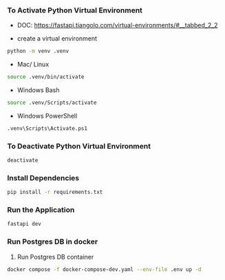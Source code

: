 

### To Activate Python Virtual Environment
* DOC: https://fastapi.tiangolo.com/virtual-environments/#__tabbed_2_2

* create a virtual environment
```bash
python -m venv .venv
```

* Mac/ Linux
```bash
source .venv/bin/activate
```

* Windows Bash
```bash
source .venv/Scripts/activate
```

* Windows PowerShell
```bash
.venv\Scripts\Activate.ps1
```

### To Deactivate Python Virtual Environment

```bash
deactivate
```

### Install Dependencies
```bash
pip install -r requirements.txt
```


### Run the Application
```bash
fastapi dev
```

### Run Postgres DB in docker
1. Run Postgres DB container
```bash
docker compose -f docker-compose-dev.yaml --env-file .env up -d
```
